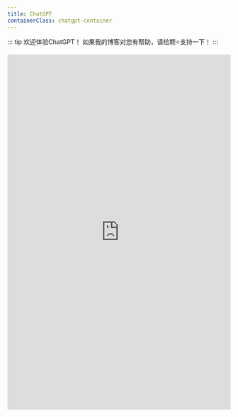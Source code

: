```yaml
---
title: ChatGPT
containerClass: chatgpt-container
---
```


::: tip
欢迎体验ChatGPT！
如果我的博客对您有帮助，请给颗⭐支持一下！
:::

<!-- more -->

<iframe 
name="chatgpt"
src="https://chat.goodsxx.cn" 
width="100%"
height="800" 
frameborder="0"
scrolling="0">
  <p>ChatGPT加载失败</p>
</iframe>
